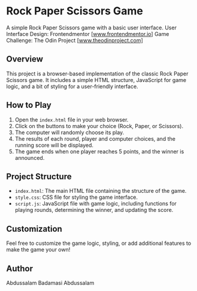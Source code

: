 # Rock Paper Scissors Game

A simple Rock Paper Scissors game with a basic user interface.
User Interface Design: Frontendmentor [www.frontendmentor.io]
Game Challenge: The Odin Project [www.theodinproject.com]

## Overview

This project is a browser-based implementation of the classic Rock Paper Scissors game. It includes a simple HTML structure, JavaScript for game logic, and a bit of styling for a user-friendly interface.

## How to Play

1. Open the `index.html` file in your web browser.
2. Click on the buttons to make your choice (Rock, Paper, or Scissors).
3. The computer will randomly choose its play.
4. The results of each round, player and computer choices, and the running score will be displayed.
5. The game ends when one player reaches 5 points, and the winner is announced.

## Project Structure

- `index.html`: The main HTML file containing the structure of the game.
- `style.css`: CSS file for styling the game interface.
- `script.js`: JavaScript file with game logic, including functions for playing rounds, determining the winner, and updating the score.

## Customization

Feel free to customize the game logic, styling, or add additional features to make the game your own!

## Author

Abdussalam Badamasi Abdussalam
